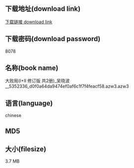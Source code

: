 ## 下载地址(download link)
[下载链接 download link](https://tutu365.netlify.app/?s=%E5%A4%A7%E8%B4%A5%E5%B1%80%28%E2%85%A0%2BII+%E4%BF%AE%E8%AE%A2%E7%89%88+%E5%85%B12%E5%86%8C%29_%E5%90%B4%E6%99%93%E6%B3%A2__5352336_d0f0a64da9474ef0af6c1f7f4feacf58.azw3)

## 下载密码(download password)
8078

## 名称(book name)
大败局(Ⅰ+II 修订版 共2册)_吴晓波__5352336_d0f0a64da9474ef0af6c1f7f4feacf58.azw3.azw3

## 语言(language)
chinese

## MD5


## 大小(filesize)
3.7 MB
